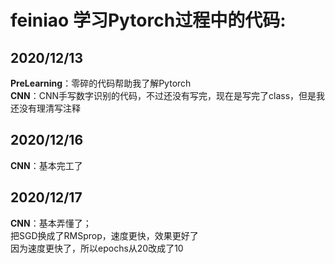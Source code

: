 # feiniao  学习Pytorch过程中的代码:  
## 2020/12/13  
**PreLearning**：零碎的代码帮助我了解Pytorch   
**CNN**：CNN手写数字识别的代码，不过还没有写完，现在是写完了class，但是我还没有理清写注释    
## 2020/12/16   
**CNN**：基本完工了  
## 2020/12/17  
**CNN**：基本弄懂了；  
       把SGD换成了RMSprop，速度更快，效果更好了  
       因为速度更快了，所以epochs从20改成了10  
